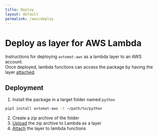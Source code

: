 ```yaml
---
title: Deploy
layout: default
permalink: /aws/deploy
---
```


# Deploy as layer for AWS Lambda

Instructions for deploying `avtomat-aws` as a lambda layer to an AWS account.<br/>
Once deployed, lambda functions can access the package by having the layer [attached](https://docs.aws.amazon.com/lambda/latest/dg/adding-layers.html).

## Deployment
1. Install the package in a target folder named `python`
```bash
pip3 install avtomat-aws -t ~/path/to/python
```
2. Create a zip archive of the folder
3. [Upload](https://docs.aws.amazon.com/lambda/latest/dg/creating-deleting-layers.html) the zip archive to Lambda as a layer
4. [Attach](https://docs.aws.amazon.com/lambda/latest/dg/adding-layers.html) the layer to lambda functions